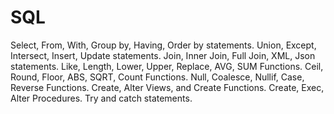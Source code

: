 # SQL
Select, From, With, Group by, Having, Order by statements.
Union, Except, Intersect, Insert, Update statements.
Join, Inner Join, Full Join, XML, Json statements. 
Like, Length, Lower, Upper, Replace, AVG, SUM Functions.
Ceil, Round, Floor, ABS, SQRT, Count Functions.
Null, Coalesce, Nullif, Case, Reverse Functions.
Create, Alter Views, and Create Functions.
Create, Exec, Alter Procedures.
Try and catch statements.
